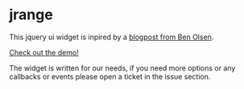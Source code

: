jrange
======

This jquery ui widget is inpired by a [blogpost from Ben Olsen](http://www.benknowscode.com/2012/11/selecting-ranges-jquery-ui-datepicker.html).

<!--- todo: how to setup, describe options -->

[Check out the demo!](http://cyber-incident-monitor.github.io/jrange/)

The widget is written for our needs, if you need more options or any callbacks or events please open a ticket in the issue section.
